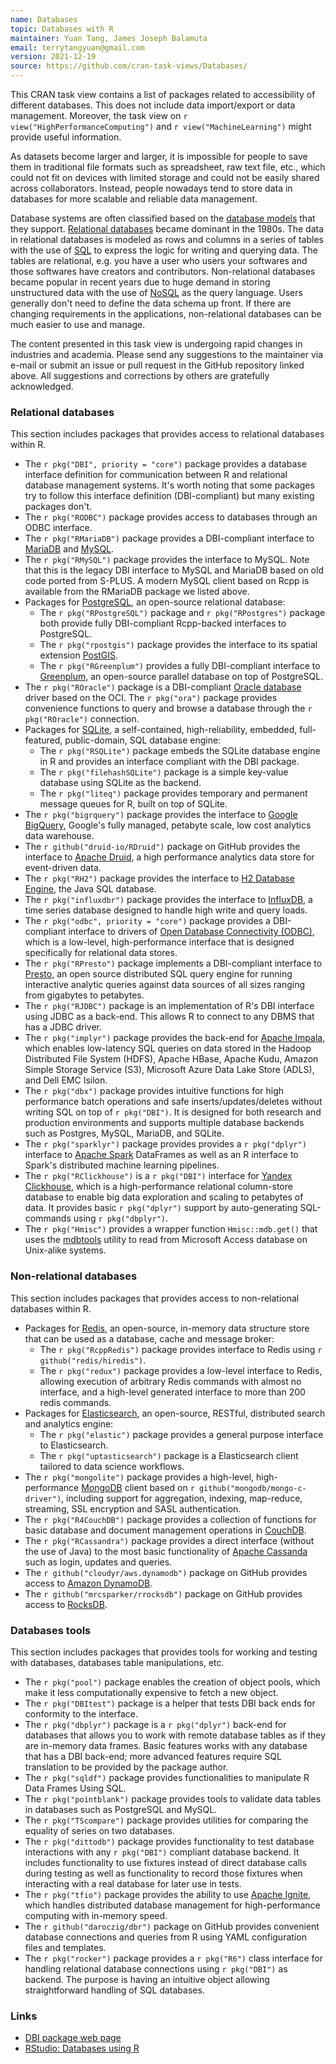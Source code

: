 ```yaml
---
name: Databases
topic: Databases with R
maintainer: Yuan Tang, James Joseph Balamuta
email: terrytangyuan@gmail.com
version: 2021-12-19
source: https://github.com/cran-task-views/Databases/
---
```


This CRAN task view contains a list of packages related to accessibility
of different databases. This does not include data import/export or data
management. Moreover, the task view on `r view("HighPerformanceComputing")`
and `r view("MachineLearning")` might provide useful information.

As datasets become larger and larger, it is impossible for people to
save them in traditional file formats such as spreadsheet, raw text
file, etc., which could not fit on devices with limited storage and
could not be easily shared across collaborators. Instead, people
nowadays tend to store data in databases for more scalable and reliable
data management.

Database systems are often classified based on the
[database models](https://en.wikipedia.org/wiki/Database_model)
that they support.
[Relational databases](https://en.wikipedia.org/wiki/Relational_database)
became dominant in the 1980s. The data in relational databases is modeled as
rows and columns in a series of tables with the use of
[SQL](https://en.wikipedia.org/wiki/SQL) to express the logic for
writing and querying data. The tables are relational, e.g. you have a
user who users your softwares and those softwares have creators and
contributors. Non-relational databases became popular in recent years
due to huge demand in storing unstructured data with the use of
[NoSQL](https://en.wikipedia.org/wiki/NoSQL) as the query language.
Users generally don't need to define the data schema up front. If there
are changing requirements in the applications, non-relational databases
can be much easier to use and manage.

The content presented in this task view is undergoing rapid
changes in industries and academia. Please send any suggestions to the
maintainer via e-mail or submit an issue or pull request in the GitHub
repository linked above. All suggestions and corrections by others are
gratefully acknowledged.


### Relational databases

This section includes packages that provides access to relational
databases within R.

- The `r pkg("DBI", priority = "core")` package provides a
  database interface definition for communication between R and
  relational database management systems. It's worth noting that some
  packages try to follow this interface definition (DBI-compliant) but
  many existing packages don't.
- The `r pkg("RODBC")` package provides access to
  databases through an ODBC interface.
- The `r pkg("RMariaDB")` package provides a DBI-compliant
  interface to [MariaDB](https://mariadb.org/) and
  [MySQL](https://www.mysql.com/).
- The `r pkg("RMySQL")` package provides the interface to
  MySQL. Note that this is the legacy DBI interface to MySQL and
  MariaDB based on old code ported from S-PLUS. A modern MySQL client
  based on Rcpp is available from the RMariaDB package we listed
  above.
- Packages for [PostgreSQL](https://www.postgresql.org/), an
  open-source relational database:
  - The `r pkg("RPostgreSQL")` package and
    `r pkg("RPostgres")` package both provide fully
    DBI-compliant Rcpp-backed interfaces to PostgreSQL.
  - The `r pkg("rpostgis")` package provides the
    interface to its spatial extension
    [PostGIS](http://postgis.net/).
  - The `r pkg("RGreenplum")` provides a fully
    DBI-compliant interface to [Greenplum](https://greenplum.org/),
    an open-source parallel database on top of PostgreSQL.
- The `r pkg("ROracle")` package is a DBI-compliant
  [Oracle database](https://www.oracle.com/database/) driver
  based on the OCI. The `r pkg("ora")` package provides
  convenience functions to query and browse a database through the
  `r pkg("ROracle")` connection.
- Packages for [SQLite](http://www.sqlite.org/), a self-contained,
  high-reliability, embedded, full-featured, public-domain, SQL
  database engine:
  -   The `r pkg("RSQLite")` package embeds the SQLite
      database engine in R and provides an interface compliant with
      the DBI package.
  -   The `r pkg("filehashSQLite")` package is a simple
      key-value database using SQLite as the backend.
  -   The `r pkg("liteq")` package provides temporary and
      permanent message queues for R, built on top of SQLite.
- The `r pkg("bigrquery")` package provides the interface
  to [Google BigQuery](https://developers.google.com/bigquery/),
  Google's fully managed, petabyte scale, low cost analytics data
  warehouse.
- The `r github("druid-io/RDruid")` package on GitHub
  provides the interface to [Apache Druid](https://druid.apache.org/),
  a high performance analytics data store for event-driven data.
- The `r pkg("RH2")` package provides the interface to [H2
  Database Engine](http://www.h2database.com/), the Java SQL
  database.
- The `r pkg("influxdbr")` package provides the interface
  to [InfluxDB](https://docs.influxdata.com/influxdb), a time series
  database designed to handle high write and query loads.
- The `r pkg("odbc", priority = "core")` package provides a
  DBI-compliant interface to drivers of [Open Database Connectivity
  (ODBC)](https://msdn.microsoft.com/en-us/library/ms710252(v=vs.85).aspx),
  which is a low-level, high-performance interface that is designed
  specifically for relational data stores.
- The `r pkg("RPresto")` package implements a
  DBI-compliant interface to [Presto](https://prestodb.io/), an open
  source distributed SQL query engine for running interactive analytic
  queries against data sources of all sizes ranging from gigabytes to
  petabytes.
- The `r pkg("RJDBC")` package is an implementation of
  R's DBI interface using JDBC as a back-end. This allows R to
  connect to any DBMS that has a JDBC driver.
- The `r pkg("implyr")` package provides the back-end for
  [Apache Impala](https://impala.apache.org), which enables
  low-latency SQL queries on data stored in the Hadoop Distributed
  File System (HDFS), Apache HBase, Apache Kudu, Amazon Simple Storage
  Service (S3), Microsoft Azure Data Lake Store (ADLS), and Dell EMC
  Isilon.
- The `r pkg("dbx")` package provides intuitive functions
  for high performance batch operations and safe
  inserts/updates/deletes without writing SQL on top of
  `r pkg("DBI")`. It is designed for both research and
  production environments and supports multiple database backends such
  as Postgres, MySQL, MariaDB, and SQLite.
- The `r pkg("sparklyr")` package provides provides a
  `r pkg("dplyr")` interface to [Apache
  Spark](https://spark.apache.org/) DataFrames as well as an R
  interface to Spark's distributed machine learning pipelines.
- The `r pkg("RClickhouse")` is a
  `r pkg("DBI")` interface for [Yandex
  Clickhouse](https://clickhouse.yandex/), which is a
  high-performance relational column-store database to enable big data
  exploration and scaling to petabytes of data. It provides basic
  `r pkg("dplyr")` support by auto-generating SQL-commands
  using `r pkg("dbplyr")`.
- The `r pkg("Hmisc")` provides a wrapper function `Hmisc::mdb.get()`
  that uses the [mdbtools](https://github.com/mdbtools/mdbtools) utility 
  to read from Microsoft Access database on Unix-alike systems.


### Non-relational databases

This section includes packages that provides access to non-relational
databases within R.

- Packages for [Redis](https://redis.io/), an open-source, in-memory
  data structure store that can be used as a database, cache and
  message broker:
  - The `r pkg("RcppRedis")` package provides interface
    to Redis using `r github("redis/hiredis")`.
  - The `r pkg("redux")` package provides a low-level
    interface to Redis, allowing execution of arbitrary Redis
    commands with almost no interface, and a high-level generated
    interface to more than 200 redis commands.
- Packages for [Elasticsearch](http://elasticsearch.org/), an
  open-source, RESTful, distributed search and analytics engine:
  - The `r pkg("elastic")` package provides a general
    purpose interface to Elasticsearch.
  - The `r pkg("uptasticsearch")` package is a
    Elasticsearch client tailored to data science workflows.
- The `r pkg("mongolite")` package provides a high-level,
  high-performance [MongoDB](https://www.mongodb.com/) client based on
  `r github("mongodb/mongo-c-driver")`, including support
  for aggregation, indexing, map-reduce, streaming, SSL encryption and
  SASL authentication.
- The `r pkg("R4CouchDB")` package provides a collection
  of functions for basic database and document management operations
  in [CouchDB](http://couchdb.apache.org/).
- The `r pkg("RCassandra")` package provides a direct
  interface (without the use of Java) to the most basic functionality
  of [Apache Cassanda](http://cassandra.apache.org/) such as login,
  updates and queries.
- The `r github("cloudyr/aws.dynamodb")` package on GitHub
  provides access to [Amazon
  DynamoDB](https://aws.amazon.com/dynamodb/).
- The `r github("mrcsparker/rrocksdb")` package on GitHub
  provides access to [RocksDB](http://rocksdb.org).


### Databases tools

This section includes packages that provides tools for working and
testing with databases, databases table manipulations, etc.

- The `r pkg("pool")` package enables the creation of
  object pools, which make it less computationally expensive to fetch
  a new object.
- The `r pkg("DBItest")` package is a helper that tests
  DBI back ends for conformity to the interface.
- The `r pkg("dbplyr")` package is a
  `r pkg("dplyr")` back-end for databases that allows you
  to work with remote database tables as if they are in-memory data
  frames. Basic features works with any database that has a DBI
  back-end; more advanced features require SQL translation to be
  provided by the package author.
- The `r pkg("sqldf")` package provides functionalities to
  manipulate R Data Frames Using SQL.
- The `r pkg("pointblank")` package provides tools to
  validate data tables in databases such as PostgreSQL and MySQL.
- The `r pkg("TScompare")` package provides utilities for
  comparing the equality of series on two databases.
- The `r pkg("dittodb")` package provides functionality to
  test database interactions with any `r pkg("DBI")`
  compliant database backend. It includes functionality to use
  fixtures instead of direct database calls during testing as well as
  functionality to record those fixtures when interacting with a real
  database for later use in tests.
- The `r pkg("tfio")` package provides the ability to use
  [Apache Ignite](https://ignite.apache.org/), which handles
  distributed database management for high-performance computing
  with in-memory speed.
- The `r github("daroczig/dbr")` package on GitHub
  provides convenient database connections and queries from R
  using YAML configuration files and templates.
- The `r pkg("rocker")` package provides a `r pkg("R6")` class interface
  for handling relational database connections using `r pkg("DBI")` as backend.
  The purpose is having an intuitive object allowing straightforward
  handling of SQL databases.

### Links

- [DBI package web page](https://dbi.r-dbi.org/)
- [RStudio: Databases using R](https://db.rstudio.com/)

